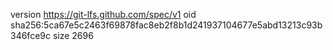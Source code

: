 version https://git-lfs.github.com/spec/v1
oid sha256:5ca67e5c2463f69878fac8eb2f8b1d241937104677e5abd13213c93b346fce9c
size 2696
